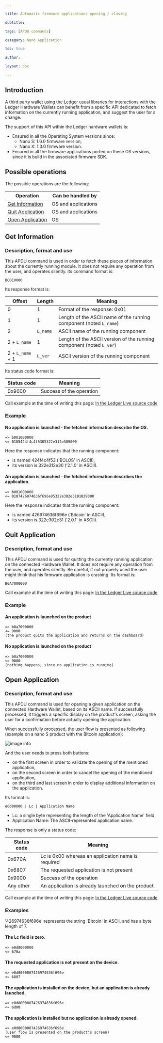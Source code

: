 ```yaml
---

title: Automatic firmware applications opening / closing 

subtitle: 

tags: [APDU commands]

category: Nano Application

toc: true

author:

layout: doc

---
```


##  Introduction

A third party wallet using the Ledger usual libraries for interactions with the Ledger Hardware Wallets can benefit from a specific API dedicated to fetch information on the currently running application, and suggest the user for a change.

The support of this API within the Ledger hardware wallets is:
- Ensured in all the Operating System versions since:
  - Nano S: 1.6.0 firmware version,
  - Nano X: 1.3.0 firmware version.
- Ensured in all the firmware applications ported on these OS versions, since it is build in the associated firmware SDK.

##  Possible operations
The possible operations are the following:

| Operation                             | Can be handled by     |
|---------------------------------------|-----------------------|
| [Get Information](#get-information)   | OS and applications   |
| [Quit Application](#quit-application) | OS and applications   |
| [Open Application](#open-application) | OS                    |

## Get Information
### Description, format and use
This APDU command is used in order to fetch these pieces of information about the currently running module. It does not require any operation from the user, and operates silently.
Its command format is:
```
B0010000
```

Its response format is:

| Offset        | Length   | Meaning |
|---------------|----------|-------------- |
| 0             |  1       | Format of the response: 0x01 |
| 1             |  1       | Length of the ASCII name of the running component (noted `L_name`) |
| 2             | `L_name` | ASCII name of the running component |
| 2 + `L_name`  |  1       | Length of the ASCII version of the running component (noted `L_ver`) |
| 2 + `L_name` + 1  |  `L_ver`  | ASCII version of the running component |


Its status code format is:

| Status code | Meaning |
|-------------|----------------------- |
| 0x9000      | Success of the operation |

Call example at the time of writing this page: [In the Ledger Live source code](https://github.com/LedgerHQ/ledger-live-common/blob/16a69f34d5531ec5422a83d8108210a6b891a235/src/hw/getAppAndVersion.ts#L10)

### Example
#### No application is launched - the fetched information describe the OS.
```
=> b001000000
<= 0105424f4c4f5305322e312e309000
```
Here the response indicates that the running component:
- is named 424f4c4f53 ('BOLOS' in ASCII),
- its version is 322e312e30 ('2.1.0' in ASCII).

#### An application is launched - the fetched information describes the application.
```
=> b001000000
<= 0107426974636f696e05322e302e3101029000
```

Here the response indicates that the running component:
- is named 426974636f696e ('Bitcoin' in ASCII),
- its version is 322e302e31 ('2.0.1' in ASCII).

## Quit Application
### Description, format and use
This APDU command is used for quitting the currently running application on the connected Hardware Wallet. It does not require any operation from the user, and operates silently.
Be careful, if not properly used the user might think that his firmware application is crashing.
Its format is:
```
B0A7000000
```
Call example at the time of writing this page: [In the Ledger Live source code](https://github.com/LedgerHQ/ledger-live-common/blob/16a69f34d5531ec5422a83d8108210a6b891a235/src/hw/quitApp.ts#L3)

### Example
####  An application is launched on the product
```
=> b0a7000000
<= 9000
(the product quits the application and returns on the dashboard)
```
####  No application is launched on the product
```
=> b0a7000000
<= 9000
(nothing happens, since no application is running)
```

## Open Application
### Description, format and use
This APDU command is used for opening a given application on the connected Hardware Wallet, based on its ASCII name. If successfully processed, it triggers a specific display on the product's screen, asking the user for a confirmation before actually opening the application.

When successfully processed, the user flow is presented as following (example on a nano S product with the Bitcoin application):

![image info](../images/open_app_bitcoin.png)

And the user needs to press both buttons:
- on the first screen in order to validate the opening of the mentioned application,
- on the second screen in order to cancel the opening of the mentioned application,
- on the third and last screen in order to display additional information on the application.

Its format is:
```
e0d80000 | Lc | Application Name
```
- Lc: a single byte representing the length of the 'Application Name' field,
- Application Name: The ASCII-represented application name.

The response is only a status code:

| Status code | Meaning |
|-------------|----------------------- |
| 0x670A      | Lc is 0x00 whereas an application name is required |
| 0x6807      | The requested application is not present |
| 0x9000      | Success of the operation |
| Any other   | An application is already launched on the product |

Call example at the time of writing this page: [In the Ledger Live source code](https://github.com/LedgerHQ/ledger-live-common/blob/16a69f34d5531ec5422a83d8108210a6b891a235/src/hw/openApp.ts#L3)

### Examples
'426974636f696e' represents the string 'Bitcoin' in ASCII, and has a byte length of 7.

####  The Lc field is zero.
```
=> e0d8000000
<= 670a
```

####  The requested application is not present on the device.
```
=> e0d8000007426974636f696e
<= 6807
```
####  The application is installed on the device, but an application is already launched.
```
=> e0d8000007426974636f696e
<= 6d00
```
####  The application is installed but no application is already opened.
```
=> e0d8000007426974636f696e
(user flow is presented on the product's screen)
<= 9000
```
